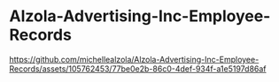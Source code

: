 # Alzola-Advertising-Inc-Employee-Records








https://github.com/michellealzola/Alzola-Advertising-Inc-Employee-Records/assets/105762453/77be0e2b-86c0-4def-934f-a1e5197d86af





